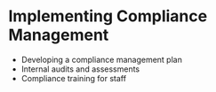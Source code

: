 # Implementing Compliance Management

* Developing a compliance management plan
* Internal audits and assessments
* Compliance training for staff
